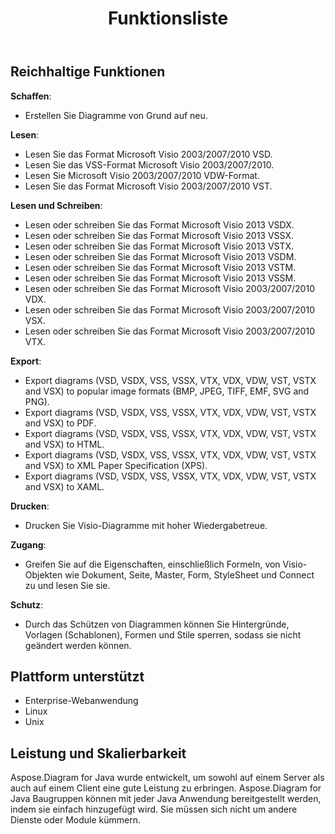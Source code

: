 ﻿---
title: Funktionsliste
type: docs
weight: 30
url: /de/java/feature-list/
keywords: Visio Diagram Java API
description: Visio Diagram Java API feature list include create, read, write, export, print and access Microsoft Visio 2003, 2007, 2010, 2013, VSD, VSSM, VSTX, VSSM, VST formats.
---
## **Reichhaltige Funktionen**
**Schaffen**:

- Erstellen Sie Diagramme von Grund auf neu.

**Lesen**:

- Lesen Sie das Format Microsoft Visio 2003/2007/2010 VSD.
- Lesen Sie das VSS-Format Microsoft Visio 2003/2007/2010.
- Lesen Sie Microsoft Visio 2003/2007/2010 VDW-Format.
- Lesen Sie das Format Microsoft Visio 2003/2007/2010 VST.

**Lesen und Schreiben**:

- Lesen oder schreiben Sie das Format Microsoft Visio 2013 VSDX.
- Lesen oder schreiben Sie das Format Microsoft Visio 2013 VSSX.
- Lesen oder schreiben Sie das Format Microsoft Visio 2013 VSTX.
- Lesen oder schreiben Sie das Format Microsoft Visio 2013 VSDM.
- Lesen oder schreiben Sie das Format Microsoft Visio 2013 VSTM.
- Lesen oder schreiben Sie das Format Microsoft Visio 2013 VSSM.
- Lesen oder schreiben Sie das Format Microsoft Visio 2003/2007/2010 VDX.
- Lesen oder schreiben Sie das Format Microsoft Visio 2003/2007/2010 VSX.
- Lesen oder schreiben Sie das Format Microsoft Visio 2003/2007/2010 VTX.

**Export**:

- Export diagrams (VSD, VSDX, VSS, VSSX, VTX, VDX, VDW, VST, VSTX and VSX) to popular image formats (BMP, JPEG, TIFF, EMF, SVG and PNG).
- Export diagrams (VSD, VSDX, VSS, VSSX, VTX, VDX, VDW, VST, VSTX and VSX) to PDF.
- Export diagrams (VSD, VSDX, VSS, VSSX, VTX, VDX, VDW, VST, VSTX and VSX) to HTML.
- Export diagrams (VSD, VSDX, VSS, VSSX, VTX, VDX, VDW, VST, VSTX and VSX) to XML Paper Specification (XPS).
- Export diagrams (VSD, VSDX, VSS, VSSX, VTX, VDX, VDW, VST, VSTX and VSX) to XAML.

**Drucken**:

- Drucken Sie Visio-Diagramme mit hoher Wiedergabetreue.

**Zugang**:

- Greifen Sie auf die Eigenschaften, einschließlich Formeln, von Visio-Objekten wie Dokument, Seite, Master, Form, StyleSheet und Connect zu und lesen Sie sie.

**Schutz**:

- Durch das Schützen von Diagrammen können Sie Hintergründe, Vorlagen (Schablonen), Formen und Stile sperren, sodass sie nicht geändert werden können.
## **Plattform unterstützt**
- Enterprise-Webanwendung
- Linux
- Unix
## **Leistung und Skalierbarkeit**
Aspose.Diagram for Java wurde entwickelt, um sowohl auf einem Server als auch auf einem Client eine gute Leistung zu erbringen. Aspose.Diagram for Java Baugruppen können mit jeder Java Anwendung bereitgestellt werden, indem sie einfach hinzugefügt wird. Sie müssen sich nicht um andere Dienste oder Module kümmern.
